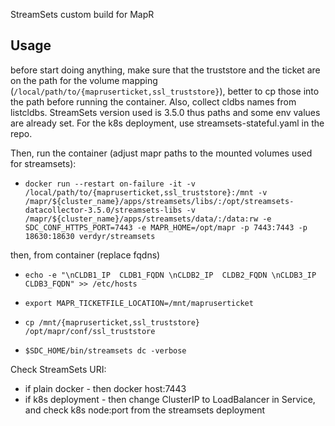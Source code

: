 StreamSets custom build for MapR

## Usage
before start doing anything, make sure that the truststore and the ticket are on the path for the volume mapping (``` /local/path/to/{mapruserticket,ssl_truststore} ```), better to cp those into the path before running the container. Also, collect cldbs names from listcldbs.
StreamSets version used is 3.5.0 thus paths and some env values are already set.
For the k8s deployment, use streamsets-stateful.yaml in the repo.

Then, run the container (adjust mapr paths to the mounted volumes used for streamsets):
* ``` docker run --restart on-failure -it -v /local/path/to/{mapruserticket,ssl_truststore}:/mnt -v /mapr/${cluster_name}/apps/streamsets/libs/:/opt/streamsets-datacollector-3.5.0/streamsets-libs -v /mapr/${cluster_name}/apps/streamsets/data/:/data:rw -e SDC_CONF_HTTPS_PORT=7443 -e MAPR_HOME=/opt/mapr -p 7443:7443 -p 18630:18630 verdyr/streamsets ```

then, from container (replace fqdns)

* ``` echo -e "\nCLDB1_IP  CLDB1_FQDN \nCLDB2_IP  CLDB2_FQDN \nCLDB3_IP  CLDB3_FQDN" >> /etc/hosts ```
  
* ``` export MAPR_TICKETFILE_LOCATION=/mnt/mapruserticket ```
  
* ``` cp /mnt/{mapruserticket,ssl_truststore} /opt/mapr/conf/ssl_truststore ```

* ``` $SDC_HOME/bin/streamsets dc -verbose ```

Check StreamSets URI:
* if plain docker - then docker host:7443
* if k8s deployment - then change ClusterIP to LoadBalancer in Service, and check k8s node:port from the streamsets deployment
